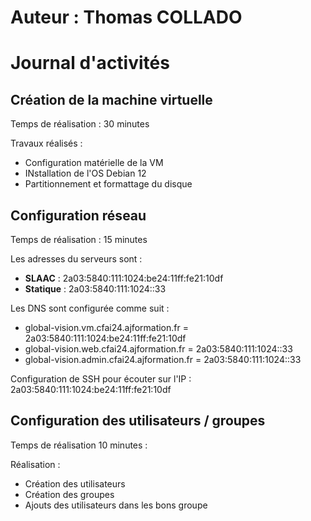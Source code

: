 # Auteur : Thomas COLLADO

# Journal d'activités

## Création de la machine virtuelle

Temps de réalisation : 30 minutes

Travaux réalisés :

- Configuration matérielle de la VM
- INstallation de l'OS Debian 12
- Partitionnement et formattage du disque

## Configuration réseau

Temps de réalisation : 15 minutes

Les adresses du serveurs sont :

- **SLAAC** : 2a03:5840:111:1024:be24:11ff:fe21:10df
- **Statique** : 2a03:5840:111:1024::33

Les DNS sont configurée comme suit :

- global-vision.vm.cfai24.ajformation.fr = 2a03:5840:111:1024:be24:11ff:fe21:10df
- global-vision.web.cfai24.ajformation.fr = 2a03:5840:111:1024::33
- global-vision.admin.cfai24.ajformation.fr = 2a03:5840:111:1024::33

Configuration de SSH pour écouter sur l'IP : 2a03:5840:111:1024:be24:11ff:fe21:10df

## Configuration des utilisateurs / groupes 

Temps de réalisation 10 minutes :

Réalisation :

- Création des utilisateurs
- Création des groupes
- Ajouts des utilisateurs dans les bons groupe